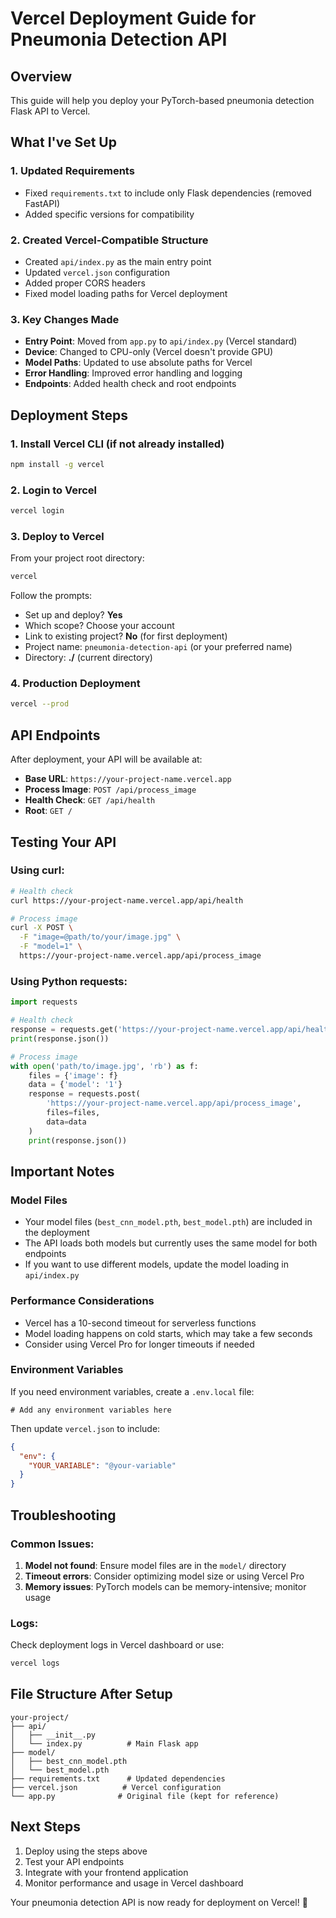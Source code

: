 # Vercel Deployment Guide for Pneumonia Detection API

## Overview

This guide will help you deploy your PyTorch-based pneumonia detection Flask API to Vercel.

## What I've Set Up

### 1. Updated Requirements

- Fixed `requirements.txt` to include only Flask dependencies (removed FastAPI)
- Added specific versions for compatibility

### 2. Created Vercel-Compatible Structure

- Created `api/index.py` as the main entry point
- Updated `vercel.json` configuration
- Added proper CORS headers
- Fixed model loading paths for Vercel deployment

### 3. Key Changes Made

- **Entry Point**: Moved from `app.py` to `api/index.py` (Vercel standard)
- **Device**: Changed to CPU-only (Vercel doesn't provide GPU)
- **Model Paths**: Updated to use absolute paths for Vercel
- **Error Handling**: Improved error handling and logging
- **Endpoints**: Added health check and root endpoints

## Deployment Steps

### 1. Install Vercel CLI (if not already installed)

```bash
npm install -g vercel
```

### 2. Login to Vercel

```bash
vercel login
```

### 3. Deploy to Vercel

From your project root directory:

```bash
vercel
```

Follow the prompts:

- Set up and deploy? **Yes**
- Which scope? Choose your account
- Link to existing project? **No** (for first deployment)
- Project name: `pneumonia-detection-api` (or your preferred name)
- Directory: **./** (current directory)

### 4. Production Deployment

```bash
vercel --prod
```

## API Endpoints

After deployment, your API will be available at:

- **Base URL**: `https://your-project-name.vercel.app`
- **Process Image**: `POST /api/process_image`
- **Health Check**: `GET /api/health`
- **Root**: `GET /`

## Testing Your API

### Using curl:

```bash
# Health check
curl https://your-project-name.vercel.app/api/health

# Process image
curl -X POST \
  -F "image=@path/to/your/image.jpg" \
  -F "model=1" \
  https://your-project-name.vercel.app/api/process_image
```

### Using Python requests:

```python
import requests

# Health check
response = requests.get('https://your-project-name.vercel.app/api/health')
print(response.json())

# Process image
with open('path/to/image.jpg', 'rb') as f:
    files = {'image': f}
    data = {'model': '1'}
    response = requests.post(
        'https://your-project-name.vercel.app/api/process_image',
        files=files,
        data=data
    )
    print(response.json())
```

## Important Notes

### Model Files

- Your model files (`best_cnn_model.pth`, `best_model.pth`) are included in the deployment
- The API loads both models but currently uses the same model for both endpoints
- If you want to use different models, update the model loading in `api/index.py`

### Performance Considerations

- Vercel has a 10-second timeout for serverless functions
- Model loading happens on cold starts, which may take a few seconds
- Consider using Vercel Pro for longer timeouts if needed

### Environment Variables

If you need environment variables, create a `.env.local` file:

```
# Add any environment variables here
```

Then update `vercel.json` to include:

```json
{
  "env": {
    "YOUR_VARIABLE": "@your-variable"
  }
}
```

## Troubleshooting

### Common Issues:

1. **Model not found**: Ensure model files are in the `model/` directory
2. **Timeout errors**: Consider optimizing model size or using Vercel Pro
3. **Memory issues**: PyTorch models can be memory-intensive; monitor usage

### Logs:

Check deployment logs in Vercel dashboard or use:

```bash
vercel logs
```

## File Structure After Setup

```
your-project/
├── api/
│   ├── __init__.py
│   └── index.py          # Main Flask app
├── model/
│   ├── best_cnn_model.pth
│   └── best_model.pth
├── requirements.txt      # Updated dependencies
├── vercel.json          # Vercel configuration
└── app.py              # Original file (kept for reference)
```

## Next Steps

1. Deploy using the steps above
2. Test your API endpoints
3. Integrate with your frontend application
4. Monitor performance and usage in Vercel dashboard

Your pneumonia detection API is now ready for deployment on Vercel! 🚀
